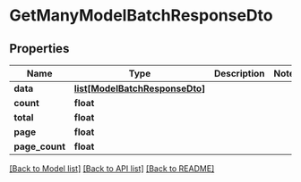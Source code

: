 # GetManyModelBatchResponseDto

## Properties
Name | Type | Description | Notes
------------ | ------------- | ------------- | -------------
**data** | [**list[ModelBatchResponseDto]**](ModelBatchResponseDto.md) |  | 
**count** | **float** |  | 
**total** | **float** |  | 
**page** | **float** |  | 
**page_count** | **float** |  | 

[[Back to Model list]](../README.md#documentation-for-models) [[Back to API list]](../README.md#documentation-for-api-endpoints) [[Back to README]](../README.md)

